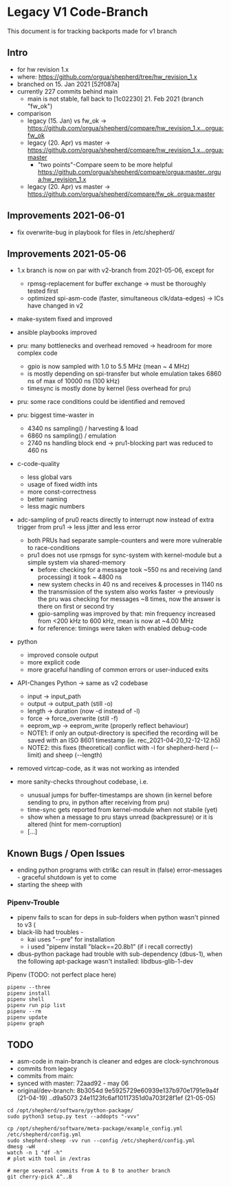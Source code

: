 # Legacy V1 Code-Branch

This document is for tracking backports made for v1 branch

## Intro

- for hw revision 1.x
- where: https://github.com/orgua/shepherd/tree/hw_revision_1.x
- branched on 15. Jan 2021 [52f087a]
- currently 227 commits behind main
    - main is not stable, fall back to [1c02230] 21. Feb 2021 (branch "fw_ok")
- comparison
    - legacy (15. Jan) vs fw_ok -> https://github.com/orgua/shepherd/compare/hw_revision_1.x...orgua:fw_ok
    - legacy (20. Apr) vs master -> https://github.com/orgua/shepherd/compare/hw_revision_1.x...orgua:master
        - "two points"-Compare seem to be more helpful https://github.com/orgua/shepherd/compare/orgua:master..orgua:hw_revision_1.x
    - legacy (20. Apr) vs master -> https://github.com/orgua/shepherd/compare/fw_ok..orgua:master


## Improvements 2021-06-01

- fix overwrite-bug in playbook for files in /etc/shepherd/

## Improvements 2021-05-06

- 1.x branch is now on par with v2-branch from 2021-05-06, except for
    - rpmsg-replacement for buffer exchange -> must be thoroughly tested first
    - optimized spi-asm-code (faster, simultaneous clk/data-edges) -> ICs have changed in v2

- make-system fixed and improved
- ansible playbooks improved
- pru: many bottlenecks and overhead removed -> headroom for more complex code
    - gpio is now sampled with 1.0 to 5.5 MHz (mean ~ 4 MHz)
    - is mostly depending on spi-transfer but whole emulation takes 6860 ns of max of 10000 ns (100 kHz)
    - timesync is mostly done by kernel (less overhead for pru)
- pru: some race conditions could be identified and removed
- pru: biggest time-waster in
    - 4340 ns sampling() / harvesting & load
    - 6860 ns sampling() / emulation
    - 2740 ns handling block end -> pru1-blocking part was reduced to 460 ns
- c-code-quality
    - less global vars
    - usage of fixed width ints
    - more const-correctness
    - better naming
    - less magic numbers
- adc-sampling of pru0 reacts directly to interrupt now instead of extra trigger from pru1 -> less jitter and less error
    - both PRUs had separate sample-counters and were more vulnerable to race-conditions
    - pru1 does not use rpmsgs for sync-system with kernel-module but a simple system via shared-memory
        - before: checking for a message took ~550 ns and receiving (and processing) it took ~ 4800 ns
        - new system checks in 40 ns and receives & processes in 1140 ns
        - the transmission of the system also works faster -> previously the pru was checking for messages ~8 times, now the answer is there on first or second try
        - gpio-sampling was improved by that: min frequency increased from <200 kHz to 600 kHz, mean is now at ~4.00 MHz
        - for reference: timings were taken with enabled debug-code
- python
    - improved console output
    - more explicit code
    - more graceful handling of common errors or user-induced exits
- API-Changes Python -> same as v2 codebase
    - input -> input_path
    - output -> output_path (still -o)
    - length -> duration (now -d instead of -l)
    - force -> force_overwrite (still -f)
    - eeprom_wp -> eeprom_write (properly reflect behaviour)
    - NOTE1: if only an output-directory is specified the recording will be saved with an ISO 8601 timestamp (ie. rec_2021-04-20_12-12-12.h5)
    - NOTE2: this fixes (theoretical) conflict with -l for shepherd-herd (--limit) and sheep (--length)
- removed virtcap-code, as it was not working as intended
- more sanity-checks throughout codebase, i.e.
    - unusual jumps for buffer-timestamps are shown (in kernel before sending to pru, in python after receiving from pru)
    - time-sync gets reported from kernel-module when not stabile (yet)
    - show when a message to pru stays unread (backpressure) or it is altered (hint for mem-corruption)
    - [...]

## Known Bugs / Open Issues

- ending python programs with ctrl&c can result in (false) error-messages - graceful shutdown is yet to come
- starting the sheep with

### Pipenv-Trouble

- pipenv fails to scan for deps in sub-folders when python wasn't pinned to v3 (
- black-lib had troubles -
    - kai uses "--pre" for installation
    - i used "pipenv install "black==20.8b1" (if i recall correctly)
- dbus-python package had trouble with sub-dependency (dbus-1), when the following apt-package wasn't installed: libdbus-glib-1-dev

Pipenv (TODO: not perfect place here)

```Shell
pipenv --three
pipenv install
pipenv shell
pipenv run pip list
pipenv --rm
pipenv update
pipenv graph
```

## TODO

- asm-code in main-branch is cleaner and edges are clock-synchronous
- commits from legacy
- commits from main:
- synced with master: 72aad92 - may 06
- original/dev-branch: 8b3054d 9e5925729e60939e137b970e1791e9a4f (21-04-19) ..d9a5073 24e1123fc6af10117351d0a703f28f1ef (21-05-05)

```Shell
cd /opt/shepherd/software/python-package/
sudo python3 setup.py test --addopts "-vvv"

cp /opt/shepherd/software/meta-package/example_config.yml /etc/shepherd/config.yml
sudo shepherd-sheep -vv run --config /etc/shepherd/config.yml
dmesg -wH
watch -n 1 "df -h"
# plot with tool in /extras

# merge several commits from A to B to another branch
git cherry-pick A^..B
```
